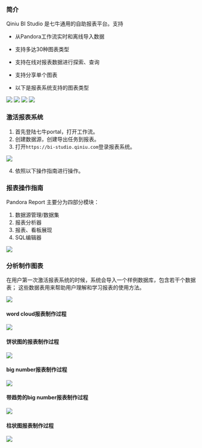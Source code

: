 ### 简介
Qiniu BI Studio 是七牛通用的自助报表平台。支持

* 从Pandora工作流实时和离线导入数据
* 支持多达30种图表类型
* 支持在线对报表数据进行探索、查询
* 支持分享单个图表

* 以下是报表系统支持的图表类型

![](http://pandora-kibana.qiniu.com/report-figure-type2.png)
![](http://pandora-kibana.qiniu.com/report-figure-type3.png)
![](http://pandora-kibana.qiniu.com/report-figure-type4.png)
![](http://pandora-kibana.qiniu.com/report-figure-type5.png)

### 激活报表系统

1. 首先登陆七牛portal，打开工作流。
2. 创建数据源，创建导出任务到报表。
3. 打开`https://bi-studio.qiniu.com`登录报表系统。

![](http://pandora-kibana.qiniu.com/report-login.png)

4. 依照以下操作指南进行操作。


### 报表操作指南

Pandora Report 主要分为四部分模块：

1. 数据源管理/数据集
2. 报表分析器
3. 报表、看板展现
4. SQL编辑器

![](http://pandora-kibana.qiniu.com/report-main.png)


### 分析制作图表

在用户第一次激活报表系统的时候，系统会导入一个样例数据库，包含若干个数据表；
这些数据表用来帮助用户理解和学习报表的使用方法。

![](http://pandora-kibana.qiniu.com/report-sample-data.png)


#### word cloud报表制作过程

![](http://pandora-kibana.qiniu.com/birth%20name%20word%20cloud.gif)


#### 饼状图的报表制作过程

![](http://pandora-kibana.qiniu.com/birth-name-pie.gif)


#### big number报表制作过程

![](http://pandora-kibana.qiniu.com/big-number.gif)

#### 带趋势的big number报表制作过程

![](http://pandora-kibana.qiniu.com/big-number-trendline.gif)

#### 柱状图报表制作过程

![](http://pandora-kibana.qiniu.com/distribute-bar.gif)